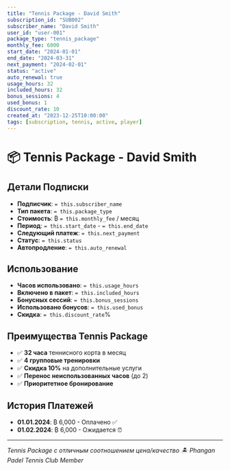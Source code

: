 ```yaml
---
title: "Tennis Package - David Smith"
subscription_id: "SUB002"
subscriber_name: "David Smith"
user_id: "user-001"
package_type: "tennis_package"
monthly_fee: 6000
start_date: "2024-01-01"
end_date: "2024-03-31"
next_payment: "2024-02-01"
status: "active"
auto_renewal: true
usage_hours: 32
included_hours: 32
bonus_sessions: 4
used_bonus: 1
discount_rate: 10
created_at: "2023-12-25T10:00:00"
tags: [subscription, tennis, active, player]
---
```


# 📦 Tennis Package - David Smith

## Детали Подписки

- **Подписчик**: `= this.subscriber_name`
- **Тип пакета**: `= this.package_type`
- **Стоимость**: ₿ `= this.monthly_fee` / месяц
- **Период**: `= this.start_date` - `= this.end_date`
- **Следующий платеж**: `= this.next_payment`
- **Статус**: `= this.status`
- **Автопродление**: `= this.auto_renewal`

## Использование

- **Часов использовано**: `= this.usage_hours`
- **Включено в пакет**: `= this.included_hours`
- **Бонусных сессий**: `= this.bonus_sessions`
- **Использовано бонусов**: `= this.used_bonus`
- **Скидка**: `= this.discount_rate`%

## Преимущества Tennis Package

- ✅ **32 часа** теннисного корта в месяц
- ✅ **4 групповые тренировки**
- ✅ **Скидка 10%** на дополнительные услуги
- ✅ **Перенос неиспользованных часов** (до 2)
- ✅ **Приоритетное бронирование**

## История Платежей

- **01.01.2024**: ₿ 6,000 - Оплачено ✅
- **01.02.2024**: ₿ 6,000 - Ожидается ⏰

---

*Tennis Package с отличным соотношением цена/качество*
*🏝️ Phangan Padel Tennis Club Member*
